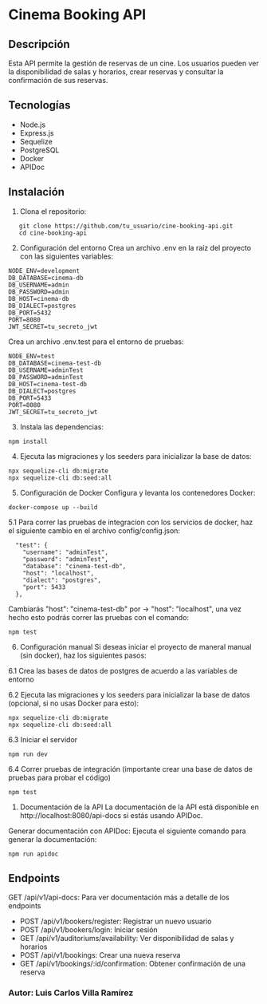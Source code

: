 # Cinema Booking API

## Descripción

Esta API permite la gestión de reservas de un cine. Los usuarios pueden ver la disponibilidad de salas y horarios, crear reservas y consultar la confirmación de sus reservas.

## Tecnologías

- Node.js
- Express.js
- Sequelize
- PostgreSQL
- Docker
- APIDoc

## Instalación

1. Clona el repositorio:
```
   git clone https://github.com/tu_usuario/cine-booking-api.git
   cd cine-booking-api
```

2. Configuración del entorno
Crea un archivo .env en la raíz del proyecto con las siguientes variables:

```
NODE_ENV=development
DB_DATABASE=cinema-db
DB_USERNAME=admin
DB_PASSWORD=admin
DB_HOST=cinema-db
DB_DIALECT=postgres
DB_PORT=5432
PORT=8080
JWT_SECRET=tu_secreto_jwt
```

Crea un archivo .env.test para el entorno de pruebas:

```
NODE_ENV=test
DB_DATABASE=cinema-test-db
DB_USERNAME=adminTest
DB_PASSWORD=adminTest
DB_HOST=cinema-test-db
DB_DIALECT=postgres
DB_PORT=5433
PORT=8080
JWT_SECRET=tu_secreto_jwt
```
3. Instala las dependencias:
```
npm install
```

4. Ejecuta las migraciones y los seeders para inicializar la base de datos:

```
npx sequelize-cli db:migrate
npx sequelize-cli db:seed:all
```

5. Configuración de Docker
Configura y levanta los contenedores Docker:
```
docker-compose up --build
```

  5.1 Para correr las pruebas de integracion con los servicios de docker, haz el siguiente cambio en el archivo config/config.json:
  ```
    "test": {
      "username": "adminTest",
      "password": "adminTest",
      "database": "cinema-test-db",
      "host": "localhost",
      "dialect": "postgres",
      "port": 5433
    },
  ```
  Cambiarás "host": "cinema-test-db" por -> "host": "localhost", una vez hecho esto podrás correr las pruebas con el comando:
  ```
  npm test
  ```

6. Configuración manual
Si deseas iniciar el proyecto de maneral manual (sin docker), haz los siguientes pasos:

  6.1 Crea las bases de datos de postgres de acuerdo a las variables de entorno

  6.2 Ejecuta las migraciones y los seeders para inicializar la base de datos (opcional, si no usas Docker para esto):
  ```
  npx sequelize-cli db:migrate
  npx sequelize-cli db:seed:all
  ```

  6.3 Iniciar el servidor
  ```
  npm run dev
  ```

  6.4 Correr pruebas de integración (importante crear una base de datos de pruebas para probar el código)
  ```
  npm test
  ```

1. Documentación de la API
La documentación de la API está disponible en http://localhost:8080/api-docs si estás usando APIDoc.

Generar documentación con APIDoc:
Ejecuta el siguiente comando para generar la documentación:
```
npm run apidoc
```

## Endpoints
GET /api/v1/api-docs: Para ver documentación más a detalle de los endpoints

- POST /api/v1/bookers/register: Registrar un nuevo usuario
- POST /api/v1/bookers/login: Iniciar sesión
- GET /api/v1/auditoriums/availability: Ver disponibilidad de salas y horarios
- POST /api/v1/bookings: Crear una nueva reserva
- GET /api/v1/bookings/:id/confirmation: Obtener confirmación de una reserva

### Autor: Luis Carlos Villa Ramírez
